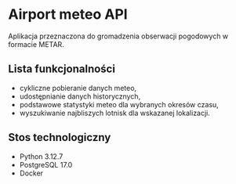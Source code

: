# Airport meteo API

Aplikacja przeznaczona do gromadzenia obserwacji pogodowych w formacie METAR.

## Lista funkcjonalności
- cykliczne pobieranie danych meteo,
- udostępnianie danych historycznych,
- podstawowe statystyki meteo dla wybranych okresów czasu,
- wyszukiwanie najbliszych lotnisk dla wskazanej lokalizacji.

## Stos technologiczny
- Python 3.12.7
- PostgreSQL 17.0
- Docker
